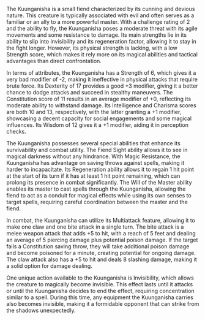 The Kuunganisha is a small fiend characterized by its cunning and devious nature. This creature is typically associated with evil and often serves as a familiar or an ally to a more powerful master. With a challenge rating of 2 and the ability to fly, the Kuunganisha poses a moderate threat with its agile movements and some resistance to damage. Its main strengths lie in its ability to slip into invisibility and its regeneration factor, allowing it to stay in the fight longer. However, its physical strength is lacking, with a low Strength score, which makes it rely more on its magical abilities and tactical advantages than direct confrontation. 

In terms of attributes, the Kuunganisha has a Strength of 6, which gives it a very bad modifier of -2, making it ineffective in physical attacks that require brute force. Its Dexterity of 17 provides a good +3 modifier, giving it a better chance to dodge attacks and succeed in stealthy maneuvers. The Constitution score of 11 results in an average modifier of +0, reflecting its moderate ability to withstand damage. Its Intelligence and Charisma scores are both 10 and 13, respectively, with the latter granting a +1 modifier, showcasing a decent capacity for social engagements and some magical influences. Its Wisdom of 12 gives it a +1 modifier, aiding it in perception checks.

The Kuunganisha possesses several special abilities that enhance its survivability and combat utility. The Fiend Sight ability allows it to see in magical darkness without any hindrance. With Magic Resistance, the Kuunganisha has advantage on saving throws against spells, making it harder to incapacitate. Its Regeneration ability allows it to regain 1 hit point at the start of its turn if it has at least 1 hit point remaining, which can prolong its presence in combat significantly. The Will of the Master ability enables its master to cast spells through the Kuunganisha, allowing the fiend to act as a conduit for magical effects while using its own senses to target spells, requiring careful coordination between the master and the fiend.

In combat, the Kuunganisha can utilize its Multiattack feature, allowing it to make one claw and one bite attack in a single turn. The bite attack is a melee weapon attack that adds +5 to hit, with a reach of 5 feet and dealing an average of 5 piercing damage plus potential poison damage. If the target fails a Constitution saving throw, they will take additional poison damage and become poisoned for a minute, creating potential for ongoing damage. The claw attack also has a +5 to hit and deals 8 slashing damage, making it a solid option for damage dealing.

One unique action available to the Kuunganisha is Invisibility, which allows the creature to magically become invisible. This effect lasts until it attacks or until the Kuunganisha decides to end the effect, requiring concentration similar to a spell. During this time, any equipment the Kuunganisha carries also becomes invisible, making it a formidable opponent that can strike from the shadows unexpectedly.